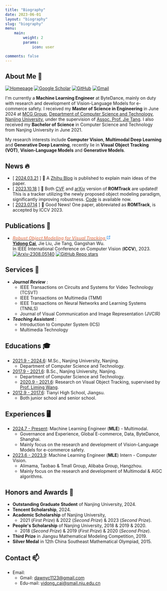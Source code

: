 ```yaml
---
title: "Biography"
date: 2023-06-01
layout: "biography"
slug: "biography"
menu:
    main:
        weight: 2
        params: 
            icon: user

comments: false
---
```


## About Me 🪪
[![Homepage](https://img.shields.io/badge/Yidong%20Cai-Homepage-%234994c4?style=flat-square)](https://dawnyc.github.io/homepage/)
[![Google Scholar](https://img.shields.io/badge/Yidong%20Cai-Google%20Scholar-%23d996c4?style=flat-square)](https://scholar.google.com/citations?hl=en&user=WCl61vMAAAAJ)
[![GitHub](https://img.shields.io/github/followers/dawnyc?label=follow&style=social)](https://github.com/dawnyc)
[![Gmail](https://img.shields.io/badge/-Yidong_Cai-c14438?style=flat-square&logo=Gmail&logoColor=white)](mailto:dawnyc1123@gmail.com)
<!-- [![Google Scholar](https://img.shields.io/endpoint?url=https://google-scholar-badge.replit.app/citations?user=WCl61vMAAAAJ&style=flat-square)](https://scholar.google.com/citations?hl=en&user=WCl61vMAAAAJ) -->
<!-- [![Google Scholar](https://img.shields.io/endpoint?url=https://google-scholar-badge.vercel.app/citations?user=WCl61vMAAAAJ&style=flat-square)](https://scholar.google.com/citations?hl=en&user=WCl61vMAAAAJ) -->

I'm currently a **Machine Learning Engineer** at ByteDance, mainly on duty with research and development of Vision-Language Models for e-commerce safety. I received my **Master of Science in Engineering** in June 2024 at [MCG Group](https://mcg.nju.edu.cn/), [Department of Computer Science and Technology](https://cs.nju.edu.cn/), [Nanjing University](https://www.nju.edu.cn/main.htm), under the supervision of [Assoc. Prof. Jie Tang](https://tangjie-njucs.github.io/). I also received my **Bachelor of Science** in Computer Science and Technology from Nanjing University in June 2021.

My research interests include **Computer Vision**, **Multimodal Deep Learning** and **Generative Deep Learning**, recently lie in **Visual Object Tracking (VOT)**, **Vision-Language Models** and **Generative Models**.

## News 🔥
 * [ <u>2024.03.21</u> ] 📖 A [Zhihu Blog](https://zhuanlan.zhihu.com/p/662351482) is published to explain main ideas of the paper.
 * [ <u>2023.10.18</u> ] 📄 Both [CVF](https://openaccess.thecvf.com/content/ICCV2023/papers/Cai_Robust_Object_Modeling_for_Visual_Tracking_ICCV_2023_paper.pdf) and [arXiv](https://arxiv.org/abs/2308.05140) version of **ROMTrack** are updated! This is a tracker utilizing the newly proposed object modeling paradigm, significantly improving robustness. [Code](https://github.com/dawnyc/ROMTrack) is available now.
 * [ <u>2023.07.14</u> ] 🎉 Good News! One paper, abbreviated as **ROMTrack**, is accepted by ICCV 2023.

## Publications 📝
 *  <em>
      <strong>
        <a href="https://arxiv.org/abs/2308.05140" target="_blank" rel="noopener noreferrer">
            <font color=DarkSalmon>Robust Object Modeling for Visual Tracking</font>
            <svg class="external-link-icon" xmlns="http://www.w3.org/2000/svg" aria-hidden="true" focusable="false" x="0px" y="0px" viewBox="0 0 100 100" width="15" height="15"><path fill="#1E88E5" d="M18.8,85.1h56l0,0c2.2,0,4-1.8,4-4v-32h-8v28h-48v-48h28v-8h-32l0,0c-2.2,0-4,1.8-4,4v56C14.8,83.3,16.6,85.1,18.8,85.1z"></path><polygon fill="#1E88E5" points="45.7,48.7 51.3,54.3 77.2,28.5 77.2,37.2 85.2,37.2 85.2,14.9 62.8,14.9 62.8,22.9 71.5,22.9"></polygon></svg>
        </a>
      </strong>
    </em>
    <br>
    <u><strong>Yidong Cai</strong></u>, Jie Liu, Jie Tang, Gangshan Wu. 
    <br>
    In IEEE International Conference on Computer Vision (<strong>ICCV</strong>), 2023.
    <br>
    <a href="https://arxiv.org/abs/2308.05140"><img src="https://img.shields.io/badge/arXiv-2403.16848-b31b1b.svg?style=flat-square" alt="Arxiv-2308.05140"></a>
    <a href="https://github.com/dawnyc/ROMTrack"><img alt="GitHub Repo stars" src="https://img.shields.io/github/stars/dawnyc/ROMTrack?style=flat-square&amp;logo=github&amp;label=GitHub Stars&amp;labelColor=black"></a>

## Services 💼
 * <em>**Journal Review**</em> :
   - IEEE Transactions on Circuits and Systems for Video Technology (TCSVT)
   - IEEE Transactions on Multimedia (TMM)
   - IEEE Transactions on Neural Networks and Learning Systems (TNNLS)
   - Journal of Visual Communication and Image Representation (JVCIR)
 * <em>**Teaching Assistant**</em> :
   - Introduction to Computer System (ICS)
   - Multimedia Technology

## Educations 🎓
 * <u>2021.9 - 2024.6</u>: M.Sc., Nanjing University, Nanjing.
   - Department of Computer Science and Technology.
 * <u>2017.9 - 2021.6</u>: B.Sc., Nanjing University, Nanjing.
   - Department of Computer Science and Technology.
   - <u>2020.9 - 2021.6</u>: Research on Visual Object Tracking, supervised by [Prof. Liming Wang](https://wanglimin.github.io/).
 * <u>2012.9 - 2017.6</u>: Tianyi High School, Jiangsu.
   - Both junior school and senior school.

## Experiences 🖥️
 * <u>2024.7 - Present</u>: Machine Learning Engineer (**MLE**) - Multimodal.
   - Governance and Experience, Global E-commerce, Data, ByteDance, Shanghai.
   - Mainly focus on the research and development of Vision-Language Models for e-commerce safety.
 * <u>2023.6 - 2023.9</u>: Machine Learning Engineer (**MLE**) Intern - Computer Vision.
   - Alimama, Taobao & Tmall Group, Alibaba Group, Hangzhou.
   - Mainly focus on the research and development of Multimodal & AIGC algorithms.

## Honors and Awards 🏅
 * **Outstanding Graduate Student** of Nanjing University, 2024.
 * **Tencent Scholarship**, 2024.
 * **Academic Scholarship** of Nanjing University, 
   - 2021 (*First Prize*) & 2022 (*Second Prize*) & 2023 (*Second Prize*).
 * **People's Scholarship** of Nanjing University, 2018 & 2019 & 2020.
   - 2018 (*Second Prize*) & 2019 (*First Prize*) & 2020 (*Second Prize*).
 * **Third Prize** in Jiangsu Mathematical Modeling Competition, 2019.
 * **Silver Medal** in 12th China Southeast Mathematical Olympiad, 2015.

## Contact 📫
 * Email:
   - Gmail: dawnyc1123@gmail.com
   - Edu-mail: yidong_cai@smail.nju.edu.cn